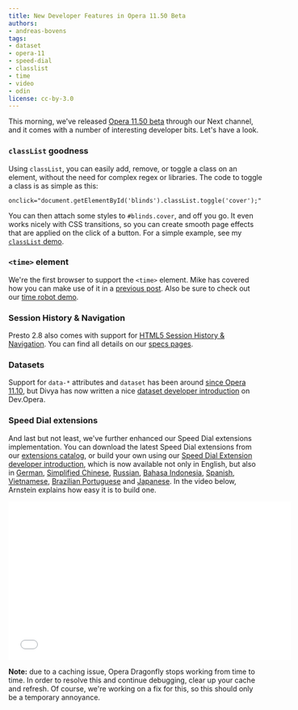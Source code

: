 ```yaml
---
title: New Developer Features in Opera 11.50 Beta
authors:
- andreas-bovens
tags:
- dataset
- opera-11
- speed-dial
- classlist
- time
- video
- odin
license: cc-by-3.0
---
```


<p>This morning, we&#39;ve released <a href="http://www.opera.com/browser/next/">Opera 11.50 beta</a> through our Next channel, and it comes with a number of interesting developer bits. Let&#39;s have a look.</p>
<h3><code>classList</code> goodness</h3>
<p>Using <code>classList</code>, you can easily add, remove, or toggle a class on an element, without the need for complex regex or libraries. The code to toggle a class is as simple as this:</p>
<pre><code>onclick=&quot;document.getElementById(&#39;blinds&#39;).classList.toggle(&#39;cover&#39;);&quot;</code></pre>
<p>You can then attach some styles to <code>#blinds.cover</code>, and off you go. It even works nicely with CSS transitions, so you can create smooth page effects that are applied on the click of a button. For a simple example, see my <a href="http://people.opera.com/andreasb/demos/html5-classlist/"><code>classList</code> demo</a>.</p>
<h3><code>&lt;time&gt;</code> element</h3>
<p>We&#39;re the first browser to support the <code>&lt;time&gt;</code> element. Mike has covered how you can make use of it in a <a href="http://my.opera.com/ODIN/blog/2011/05/31/dom-scripting-and-the-time-element">previous post</a>. Also be sure to check out our <a href="http://people.opera.com/miket/2011/5/time.html">time robot demo</a>.</p>
<h3>Session History &amp; Navigation</h3>
<p>Presto 2.8 also comes with support for <a href="http://dev.w3.org/html5/spec/history.html#history">HTML5 Session History &amp; Navigation</a>. You can find all details on our <a href="http://www.opera.com/docs/specs/presto28/sessionhistorynav/">specs pages</a>.</p>
<h3>Datasets</h3>
<p>Support for <code>data-*</code> attributes and <code>dataset</code> has been around <a href="http://my.opera.com/ODIN/blog/unveiling-opera-11-10-final">since Opera 11.10</a>, but Divya has now written a nice <a href="http://dev.opera.com/articles/view/an-introduction-to-datasets/">dataset developer introduction</a> on Dev.Opera.</p>
<h3>Speed Dial extensions</h3>
<p>And last but not least, we&#39;ve further enhanced our Speed Dial extensions implementation. You can download the latest Speed Dial extensions from our <a href="https://addons.opera.com/addons/extensions/">extensions catalog</a>, or build your own using our <a href="http://dev.opera.com/articles/view/creating-opera-speed-dial-extensions/">Speed Dial Extension developer introduction</a>, which is now available not only in English, but also in <a href="http://dev.opera.com/articles/view/5502">German</a>, <a href="http://dev.opera.com/articles/view/5512">Simplified Chinese</a>, <a href="http://dev.opera.com/articles/view/5522">Russian</a>, <a href="http://dev.opera.com/articles/view/5532">Bahasa Indonesia</a>, <a href="http://dev.opera.com/articles/view/5572">Spanish</a>, <a href="http://dev.opera.com/articles/view/5612">Vietnamese</a>, <a href="http://dev.opera.com/articles/view/5652">Brazilian Portuguese</a> and <a href="http://dev.opera.com/articles/view/5622">Japanese</a>. In the video below, Arnstein explains how easy it is to build one.</p>
<iframe width="560" height="315" src="//www.youtube.com/embed/H5uNupSR6yw" frameborder="0" allowfullscreen></iframe>

<p><strong>Note:</strong> due to a caching issue, Opera Dragonfly stops working from time to time. In order to resolve this and continue debugging, clear up your cache and refresh. Of course, we&#39;re working on a fix for this, so this should only be a temporary annoyance.</p>
